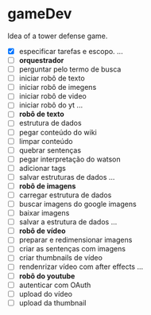 # gameDev
Idea of ​​a tower defense game.
- [x] especificar tarefas e escopo.
...
- [ ] **orquestrador** 
- [ ] perguntar pelo termo de busca
- [ ] iniciar robô de texto
- [ ] iniciar robô de imegens
- [ ] iniciar robô de video
- [ ] iniciar robô do yt
...
- [ ] **robô de texto** 
- [ ] estrutura de dados
- [ ] pegar conteúdo do wiki
- [ ] limpar conteúdo
- [ ] quebrar sentenças
- [ ] pegar interpretação do watson
- [ ] adicionar tags
- [ ] salvar estruturas de dados
...
- [ ] **robô de imagens**
- [ ] carregar estrutura de dados
- [ ] buscar imagens do google imagens
- [ ] baixar imagens
- [ ] salvar a estrutura de dados
...
- [ ] **robô de vídeo**
- [ ] preparar e redimensionar imagens
- [ ] criar as sentenças com imagens
- [ ] criar thumbnails de vídeo
- [ ] rendenrizar vídeo com after effects
...
- [ ] **robô do youtube**
- [ ] autenticar com OAuth
- [ ] upload do vídeo
- [ ] upload da thumbnail
